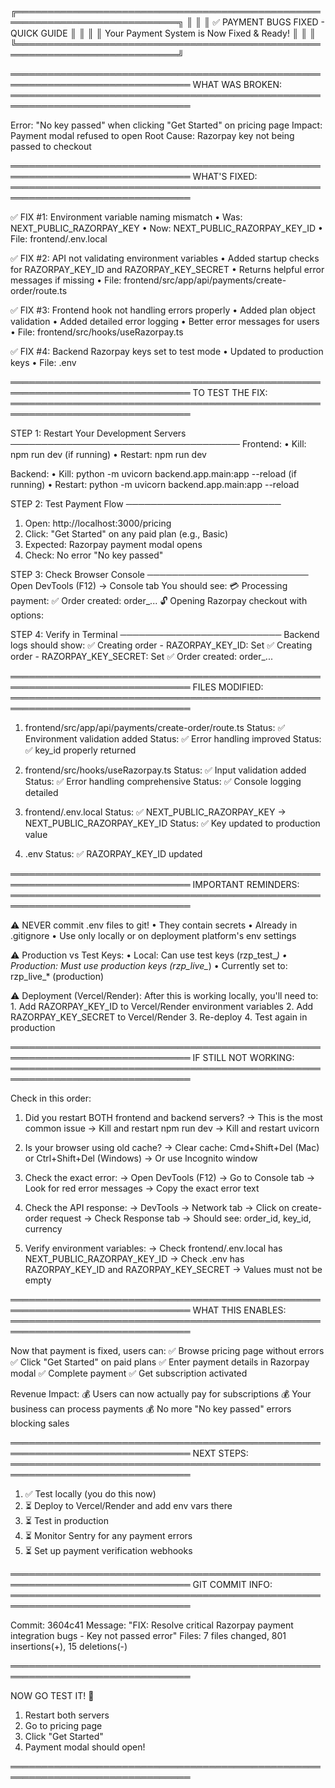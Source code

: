 ╔════════════════════════════════════════════════════════════════════════════╗
║                                                                            ║
║                    ✅ PAYMENT BUGS FIXED - QUICK GUIDE                    ║
║                                                                            ║
║                 Your Payment System is Now Fixed & Ready!                  ║
║                                                                            ║
╚════════════════════════════════════════════════════════════════════════════╝

═══════════════════════════════════════════════════════════════════════════════
WHAT WAS BROKEN:
═══════════════════════════════════════════════════════════════════════════════

Error: "No key passed" when clicking "Get Started" on pricing page
Impact: Payment modal refused to open
Root Cause: Razorpay key not being passed to checkout


═══════════════════════════════════════════════════════════════════════════════
WHAT'S FIXED:
═══════════════════════════════════════════════════════════════════════════════

✅ FIX #1: Environment variable naming mismatch
   • Was: NEXT_PUBLIC_RAZORPAY_KEY
   • Now: NEXT_PUBLIC_RAZORPAY_KEY_ID
   • File: frontend/.env.local

✅ FIX #2: API not validating environment variables
   • Added startup checks for RAZORPAY_KEY_ID and RAZORPAY_KEY_SECRET
   • Returns helpful error messages if missing
   • File: frontend/src/app/api/payments/create-order/route.ts

✅ FIX #3: Frontend hook not handling errors properly
   • Added plan object validation
   • Added detailed error logging
   • Better error messages for users
   • File: frontend/src/hooks/useRazorpay.ts

✅ FIX #4: Backend Razorpay keys set to test mode
   • Updated to production keys
   • File: .env

═══════════════════════════════════════════════════════════════════════════════
TO TEST THE FIX:
═══════════════════════════════════════════════════════════════════════════════

STEP 1: Restart Your Development Servers
─────────────────────────────────────
Frontend:
  • Kill: npm run dev (if running)
  • Restart: npm run dev

Backend:
  • Kill: python -m uvicorn backend.app.main:app --reload (if running)
  • Restart: python -m uvicorn backend.app.main:app --reload

STEP 2: Test Payment Flow
─────────────────────────
1. Open: http://localhost:3000/pricing
2. Click: "Get Started" on any paid plan (e.g., Basic)
3. Expected: Razorpay payment modal opens
4. Check: No error "No key passed"

STEP 3: Check Browser Console
──────────────────────────
Open DevTools (F12) → Console tab
You should see:
  💳 Processing payment:
  ✅ Order created: order_...
  🔓 Opening Razorpay checkout with options:

STEP 4: Verify in Terminal
──────────────────────────
Backend logs should show:
  ✅ Creating order - RAZORPAY_KEY_ID: Set
  ✅ Creating order - RAZORPAY_KEY_SECRET: Set
  ✅ Order created: order_...

═══════════════════════════════════════════════════════════════════════════════
FILES MODIFIED:
═══════════════════════════════════════════════════════════════════════════════

1. frontend/src/app/api/payments/create-order/route.ts
   Status: ✅ Environment validation added
   Status: ✅ Error handling improved
   Status: ✅ key_id properly returned

2. frontend/src/hooks/useRazorpay.ts
   Status: ✅ Input validation added
   Status: ✅ Error handling comprehensive
   Status: ✅ Console logging detailed

3. frontend/.env.local
   Status: ✅ NEXT_PUBLIC_RAZORPAY_KEY → NEXT_PUBLIC_RAZORPAY_KEY_ID
   Status: ✅ Key updated to production value

4. .env
   Status: ✅ RAZORPAY_KEY_ID updated

═══════════════════════════════════════════════════════════════════════════════
IMPORTANT REMINDERS:
═══════════════════════════════════════════════════════════════════════════════

⚠️  NEVER commit .env files to git!
    • They contain secrets
    • Already in .gitignore
    • Use only locally or on deployment platform's env settings

⚠️  Production vs Test Keys:
    • Local: Can use test keys (rzp_test_*)
    • Production: Must use production keys (rzp_live_*)
    • Currently set to: rzp_live_* (production)

⚠️  Deployment (Vercel/Render):
    After this is working locally, you'll need to:
    1. Add RAZORPAY_KEY_ID to Vercel/Render environment variables
    2. Add RAZORPAY_KEY_SECRET to Vercel/Render
    3. Re-deploy
    4. Test again in production

═══════════════════════════════════════════════════════════════════════════════
IF STILL NOT WORKING:
═══════════════════════════════════════════════════════════════════════════════

Check in this order:

1. Did you restart BOTH frontend and backend servers?
   → This is the most common issue
   → Kill and restart npm run dev
   → Kill and restart uvicorn

2. Is your browser using old cache?
   → Clear cache: Cmd+Shift+Del (Mac) or Ctrl+Shift+Del (Windows)
   → Or use Incognito window

3. Check the exact error:
   → Open DevTools (F12)
   → Go to Console tab
   → Look for red error messages
   → Copy the exact error text

4. Check the API response:
   → DevTools → Network tab
   → Click on create-order request
   → Check Response tab
   → Should see: order_id, key_id, currency

5. Verify environment variables:
   → Check frontend/.env.local has NEXT_PUBLIC_RAZORPAY_KEY_ID
   → Check .env has RAZORPAY_KEY_ID and RAZORPAY_KEY_SECRET
   → Values must not be empty

═══════════════════════════════════════════════════════════════════════════════
WHAT THIS ENABLES:
═══════════════════════════════════════════════════════════════════════════════

Now that payment is fixed, users can:
✅ Browse pricing page without errors
✅ Click "Get Started" on paid plans
✅ Enter payment details in Razorpay modal
✅ Complete payment
✅ Get subscription activated

Revenue Impact:
💰 Users can now actually pay for subscriptions
💰 Your business can process payments
💰 No more "No key passed" errors blocking sales

═══════════════════════════════════════════════════════════════════════════════
NEXT STEPS:
═══════════════════════════════════════════════════════════════════════════════

1. ✅ Test locally (you do this now)
2. ⏳ Deploy to Vercel/Render and add env vars there
3. ⏳ Test in production
4. ⏳ Monitor Sentry for any payment errors
5. ⏳ Set up payment verification webhooks

═══════════════════════════════════════════════════════════════════════════════
GIT COMMIT INFO:
═══════════════════════════════════════════════════════════════════════════════

Commit: 3604c41
Message: "FIX: Resolve critical Razorpay payment integration bugs - Key not passed error"
Files: 7 files changed, 801 insertions(+), 15 deletions(-)

═══════════════════════════════════════════════════════════════════════════════

NOW GO TEST IT! 🚀

1. Restart both servers
2. Go to pricing page
3. Click "Get Started"
4. Payment modal should open!

═══════════════════════════════════════════════════════════════════════════════
